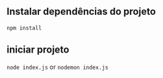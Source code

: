 ## Instalar dependências do projeto
`npm install`

## iniciar projeto
`node index.js` or `nodemon index.js`
